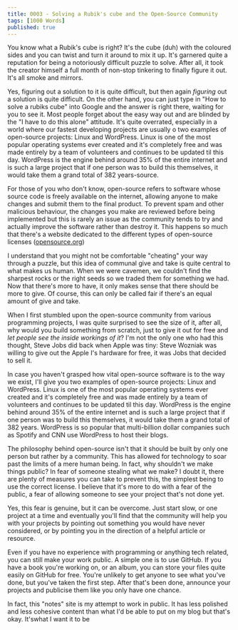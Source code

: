 ```yaml
---
title: 0003 - Solving a Rubik's cube and the Open-Source Community
tags: [1000 Words]
published: true
---
```


You know what a Rubik's cube is right? It's the cube (duh) with the coloured sides and you can twist and turn it around to mix it up. It's garnered quite a reputation for being a notoriously difficult puzzle to solve. After all, it took the creator himself a full month of non-stop tinkering to finally figure it out. It's all smoke and mirrors.

Yes, figuring out a solution to it is quite difficult, but then again _figuring_ out a solution is quite difficult. On the other hand, you can just type in "How to solve a rubiks cube" into Google and the answer is right there, waiting for you to see it. Most people forget about the easy way out and are blinded by the "I have to do this alone" attitude. It's quite overrated, especially in a world where our fastest developing projects are usually o two examples of open-source projects: Linux and WordPress. Linux is one of the most popular operating systems ever created and it's completely free and was made entirely by a team of volunteers and continues to be updated til this day. WordPress is the engine behind around 35% of the entire internet and is such a large project that if one person was to build this themselves, it would take them a grand total of 382 years-source.

For those of you who don't know, open-source refers to software whose source code is freely available on the internet, allowing anyone to make changes and submit them to the final product. To prevent spam and other malicious behaviour, the changes you make are reviewed before being implemented but this is rarely an issue as the community tends to try and actually improve the software rather than destroy it.  This happens so much that there's a website dedicated to the different types of open-source licenses ([opensource.org](https://opensource.org/))

I understand that you might not be comfortable "cheating" your way through a puzzle, but this idea of communal give and take is  quite central to what makes us human. When we were cavemen, we couldn't find the sharpest rocks or the right seeds so we traded them for something we had. Now that there's more to have, it only makes sense that there should be more to give. Of course, this can only be called fair if there's an equal amount of give and take. 

When I first stumbled upon the open-source community from various programming projects, I was quite surprised to see the size of it, after all, why would you build something from scratch, just to give it out for free and _let people see the inside workings of it_? I'm not the only one who had this thought, Steve Jobs did back when Apple was tiny: Steve Wozniak was willing to give out the Apple I's hardware for free, it was Jobs that decided to sell it.

In case you haven't grasped how vital open-source software is to the way we exist, I'll give you two examples of open-source projects: Linux and WordPress. Linux is one of the most popular operating systems ever created and it's completely free and was made entirely by a team of volunteers and continues to be updated til this day. WordPress is the engine behind around 35% of the entire internet and is such a large project that if one person was to build this themselves, it would take them a grand total of 382 years. WordPress is so popular that multi-billion dollar companies such as Spotify and CNN use WordPress to host their blogs.

The philosophy behind open-source isn't that it should be built by only one person but rather by a community. This has allowed for technology to soar past the limits of a mere human being. In fact, why shouldn't we make things public? In fear of someone stealing what we make? I doubt it, there are plenty of measures you can take to prevent this, the simplest being to use the correct license. I believe that it's more to do with a fear of the public, a fear of allowing someone to see your project that's not done yet.

Yes, this fear is genuine, but it can be overcome. Just start slow, or one project at a time and eventually you'll find that the community will help you with your projects by pointing out something you would have never considered, or by pointing you in the direction of a helpful article or resource.

Even if you have no experience with programming or anything tech related, you can still make your work public. A simple one is to use GitHub. If you have a book you're working on, or an album, you can store your files quite easily on GitHub for free. You're unlikely to get anyone to see what you've done, but you've taken the first step. After that's been done, announce your projects and publicise them like you only have one chance.

In fact, this "notes" site is my attempt to work in public. It has less polished and less cohesive content than what I'd be able to put on my blog but that's okay. It'swhat I want it to be